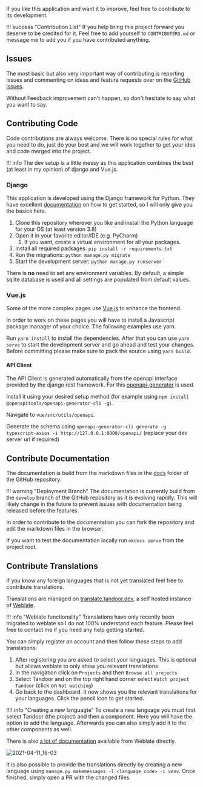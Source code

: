 If you like this application and want it to improve, feel free to contribute to its development.

!!! success "Contribution List"
    If you help bring this project forward you deserve to be credited for it.
    Feel free to add yourself to `CONTRIBUTERS.md` or message me to add you if you have contributed anything.

## Issues
The most basic but also very important way of contributing is reporting issues and commenting on ideas and feature requests
over on the [GitHub issues](https://github.com/vabene1111/recipes/issues).

Without Feedback improvement can't happen, so don't hesitate to say what you want to say.

## Contributing Code
Code contributions are always welcome. There is no special rules for what you need to do, 
just do your best and we will work together to get your idea and code merged into the project.

!!! info
    The dev setup is a little messy as this application combines the best (at least in my opinion) of django and Vue.js.

### Django
This application is developed using the Django framework for Python. They have excellent 
[documentation](https://www.djangoproject.com/start/) on how to get started, so I will only give you the basics here.

1. Clone this repository wherever you like and install the Python language for your OS (at least version 3.8)
2. Open it in your favorite editor/IDE (e.g. PyCharm)
    1. If you want, create a virtual environment for all your packages.
3. Install all required packages: `pip install -r requirements.txt`
4. Run the migrations: `python manage.py migrate`
5. Start the development server: `python manage.py runserver`

There is **no** need to set any environment variables. By default, a simple sqlite database is used and all settings are
populated from default values.

### Vue.js
Some of the more complex pages use [Vue.js](https://vuejs.org/) to enhance the frontend. 

In order to work on these pages you will have to install a Javascript package manager of your choice. The following examples use yarn.

Run `yarn install` to install the dependencies. After that you can use `yarn serve` to start the development server
and go ahead and test your changes. Before committing please make sure to pack the source using `yarn build`.

#### API Client
The API Client is generated automatically from the openapi interface provided by the django rest framework.
For this [openapi-generator](https://github.com/OpenAPITools/openapi-generator) is used.

Install it using your desired setup method (for example using `npm install @openapitools/openapi-generator-cli -g`).

Navigate to `vue/src/utils/openapi`.

Generate the schema using `openapi-generator-cli generate -g typescript-axios -i http://127.0.0.1:8000/openapi/` (replace your dev server url if required)

## Contribute Documentation
The documentation is build from the markdown files in the [docs](https://github.com/vabene1111/recipes/tree/develop/docs)
folder of the GitHub repository. 

!!! warning "Deployment Branch"
    The documentation is currently build from the `develop` branch of the GitHub repository as it is evolving rapidly.
    This will likely change in the future to prevent issues with documentation being released before the features.

In order to contribute to the documentation you can fork the repository and edit the markdown files in the browser.

If you want to test the documentation locally run `mkdocs serve` from the project root.

## Contribute Translations

If you know any foreign languages that is not yet translated feel free to contribute translations.

Translations are managed on [translate.tandoor.dev](https://translate.tandoor.dev/), a self hosted instance of [Weblate](https://weblate.org/de/).

!!! info "Weblate functionality"
    Translations have only recently been migrated to weblate so I do not 100% understand each feature.
    Please feel free to contact me if you need any help getting started.

You can simply register an account and then follow these steps to add translations:

1. After registering you are asked to select your languages. This is optional but allows weblate to only show you relevant translations
2. In the navigation click on `Projects` and then `Browse all projects`
3. Select Tandoor and on the top right hand corner select `Watch project Tandoor` (click on `Not watching`)
4. Go back to the dashboard. It now shows you the relevant translations for your languages. Click the pencil icon to get started.

!!!! info "Creating a new languagte"
    To create a new language you must first select Tandoor (the project) and then a component.
    Here you will have the option to add the language. Afterwards you can also simply add it to the other components as well.

There is also [a lot of documentation](https://docs.weblate.org/en/latest/user/translating.html) available from Weblate directly.

![2021-04-11_16-03](https://user-images.githubusercontent.com/6819595/114307359-926e0380-9adf-11eb-9a2b-febba56e4d8c.gif)

It is also possible to provide the translations directly by creating a new language 
using `manage.py makemessages -l <language_code> -i venv`. Once finished, simply open a PR with the changed files. 
